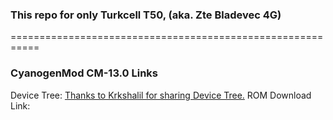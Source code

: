 ### This repo for only Turkcell T50, (aka. Zte Bladevec 4G)
===========================================================
### CyanogenMod CM-13.0 Links
Device Tree: [Thanks to Krkshalil for sharing Device Tree.](https://github.com/krkshalil/android_device_zte_bladevec4g)
ROM Download Link: 
